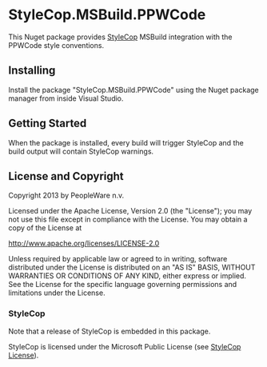 # StyleCop.MSBuild.PPWCode

This Nuget package provides [StyleCop] MSBuild integration with the PPWCode style conventions.


## Installing

Install the package "StyleCop.MSBuild.PPWCode" using the Nuget package manager from inside Visual Studio.


## Getting Started

When the package is installed, every build will trigger StyleCop and the build output will contain StyleCop warnings.


## License and Copyright

Copyright 2013 by PeopleWare n.v.

Licensed under the Apache License, Version 2.0 (the "License");
you may not use this file except in compliance with the License.
You may obtain a copy of the License at

http://www.apache.org/licenses/LICENSE-2.0

Unless required by applicable law or agreed to in writing, software
distributed under the License is distributed on an "AS IS" BASIS,
WITHOUT WARRANTIES OR CONDITIONS OF ANY KIND, either express or implied.
See the License for the specific language governing permissions and
limitations under the License.


### StyleCop

Note that a release of StyleCop is embedded in this package.

StyleCop is licensed under the Microsoft Public License (see [StyleCop License]).

[StyleCop]: http://stylecop.codeplex.com/
[StyleCop License]: http://stylecop.codeplex.com/license